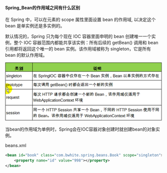 #### Spring_Bean的作用域之间有什么区别

在 Spring 中，可以在<bean>元素的 scope 属性里面设置 bean 的作用域, 以决定这个 bean 是单实例还是多实例的。

默认情况的，Spring 只为每个现在 IOC 容器里面申明的 bean 创建唯一一个实例，整个 IOC 容器范围内都能共享该实例：所有后续的 getBean() 调用和 bean 引用都将返回这个唯一的 bean 实例。该作用域被称为 singleton，它是所有 bean 的默认作用域。

![bean_1](./2019_01_27_03_Spring_Bean的作用域之间有什么区别/bean_1.png)

当bean的作用域为单例时，Spring会在IOC容器对象创建时就创建bean的对象实例。

beans.xml

```xml
<bean id="book" class="com.bwhite.spring.beans.Book" scope="singleton">
	<property name="id" value="998"></property>
</bean>
```

